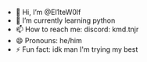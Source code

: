 - 👋 Hi, I’m @El1teW0lf
- 🌱 I’m currently learning python
- 📫 How to reach me: discord: kmd.tnjr
- 😄 Pronouns: he/him
- ⚡ Fun fact: idk man I'm trying my best

<!---
El1teW0lf/El1teW0lf is a ✨ special ✨ repository because its `README.md` (this file) appears on your GitHub profile.
You can click the Preview link to take a look at your changes.
--->
